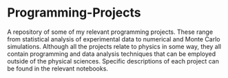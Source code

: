 # Programming-Projects
A repository of some of my relevant programming projects. These range from statistical analysis of experimental data to numerical and Monte Carlo simulations. Although all the projects relate to physics in some way, they all contain programming and data analysis techniques that can be employed outside of the physical sciences. Specific descriptions of each project can be found in the relevant notebooks.
